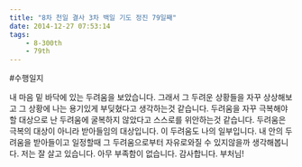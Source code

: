 ```yaml
---
title: "8차 천일 결사 3차 백일 기도 정진 79일째"
date: 2014-12-27 07:53:14
tags:
    - 8-300th
    - 79th
---
```


#수행일지

내 마음 밑 바닥에 있는 두려움을 보았습니다. 그래서 그 두려운 상황들을 자꾸 상상해보고 그 상황에 나는 용기있게 부딪혔다고 생각하는것 같습니다. 두려움을 자꾸 극복해야할 대상으로 난 두려움에 굴복하지 않았다고 스스로를 위안하는것 같습니다. 두려움은 극복의 대상이 아니라 받아들임의 대상입니다. 이 두려움도 나의 일부입니다. 내 안의 두려움을 받아들이고 일정할때 그 두려움으로부터 자유로와질 수 있지않을까 생각해봅니다. 저는 잘 살고 있습니다. 아무 부족함이 없습니다. 감사합니다. 부처님!
